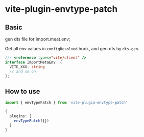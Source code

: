 # vite-plugin-envtype-patch

## Basic

gen dts file for import.meat.env;

Get all env values in `configResolved` hook, and gen dts by `dts-gen`.

```typescript
/// <reference types="vite/client" /> 
interface ImportMetaEnv  {
  VITE_XXX: string
  // and so on
};

```

## How to use

```typescript
import { envTypePatch } from 'vite-plugin-envtype-patch'

{
  plugins: [
    envTypePatch({})
  ]
}
```